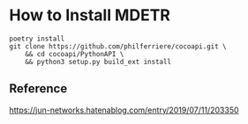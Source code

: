 # How to Install MDETR

```shell
poetry install
git clone https://github.com/philferriere/cocoapi.git \
    && cd cocoapi/PythonAPI \
    && python3 setup.py build_ext install
```

## Reference

https://jun-networks.hatenablog.com/entry/2019/07/11/203350
